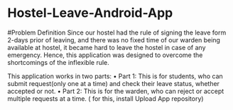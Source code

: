 # Hostel-Leave-Android-App

#Problem Definition
Since our hostel had the rule of signing the leave form 2-days prior of leaving, and there was no fixed time of our warden being available at hostel, it became hard to leave the hostel in case of any emergency. Hence, this application was designed to overcome the shortcomings of the inflexible rule.

This application works in two parts:
•	Part 1: This is for students, who can submit request(only one at a time) and check their leave status, whether accepted or not.
•	Part 2: This is for the warden, who can reject or accept multiple requests at a time. ( for this, install  Upload App repository)
